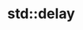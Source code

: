 ---
title: std::delay
permalink: /docs/StandardLibrary#delay
parent: Standard Library
has_children: False
nav_order: 2
---